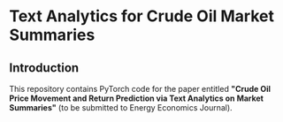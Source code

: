 # Text Analytics for Crude Oil Market Summaries

## Introduction
This repository contains PyTorch code for the paper entitled **"Crude Oil Price Movement and Return Prediction via Text Analytics on Market Summaries"** (to be submitted to Energy Economics Journal).


